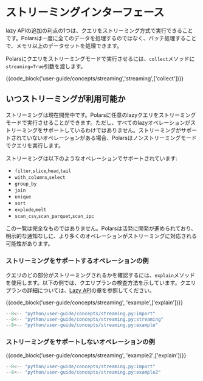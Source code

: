 # ストリーミングインターフェース

lazy APIの追加の利点の1つは、クエリをストリーミング方式で実行できることです。Polarsは一度に全てのデータを処理するのではなく、バッチ処理することで、メモリ以上のデータセットを処理できます。

Polarsにクエリをストリーミングモードで実行させるには、`collect`メソッドに`streaming=True`引数を渡します。

{{code_block('user-guide/concepts/streaming','streaming',['collect'])}}

## いつストリーミングが利用可能か

ストリーミングは現在開発中です。Polarsに任意のlazyクエリをストリーミングモードで実行させることができます。ただし、すべてのlazyオペレーションがストリーミングをサポートしているわけではありません。ストリーミングがサポートされていないオペレーションがある場合、Polarsはノンストリーミングモードでクエリを実行します。

ストリーミングは以下のようなオペレーションでサポートされています:

- `filter`,`slice`,`head`,`tail`
- `with_columns`,`select`
- `group_by`
- `join`
- `unique`
- `sort`
- `explode`,`melt`
- `scan_csv`,`scan_parquet`,`scan_ipc`

この一覧は完全なものではありません。Polarsは活発に開発が進められており、明示的な通知なしに、より多くのオペレーションがストリーミングに対応される可能性があります。

### ストリーミングをサポートするオペレーションの例

クエリのどの部分がストリーミングされるかを確認するには、`explain`メソッドを使用します。以下の例では、クエリプランの検査方法を示しています。クエリプランの詳細については、[Lazy API](https://docs.pola.rs/user-guide/lazy/query-plan/)の章を参照してください。

{{code_block('user-guide/concepts/streaming', 'example',['explain'])}}

```python exec="on" result="text" session="user-guide/streaming"
--8<-- "python/user-guide/concepts/streaming.py:import"
--8<-- "python/user-guide/concepts/streaming.py:streaming"
--8<-- "python/user-guide/concepts/streaming.py:example"
```

### ストリーミングをサポートしないオペレーションの例

{{code_block('user-guide/concepts/streaming', 'example2',['explain'])}}

```python exec="on" result="text" session="user-guide/streaming"
--8<-- "python/user-guide/concepts/streaming.py:import"
--8<-- "python/user-guide/concepts/streaming.py:example2"
```
